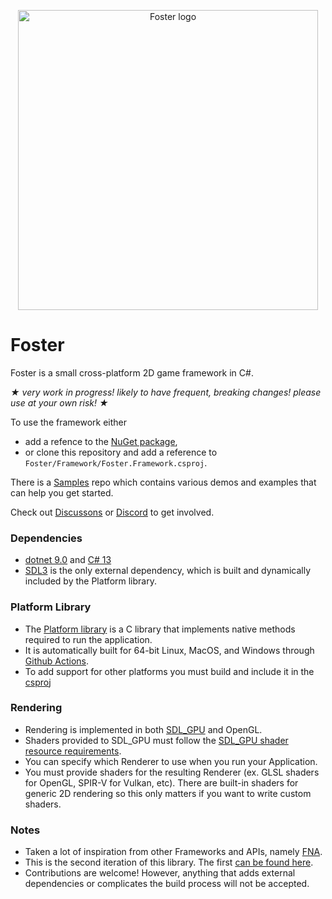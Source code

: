 <p align="center">
<img width="480" src="Foster.png" alt="Foster logo">
</p>

# Foster
Foster is a small cross-platform 2D game framework in C#.

_★ very work in progress! likely to have frequent, breaking changes! please use at your own risk! ★_

To use the framework either 
 - add a refence to the [NuGet package](https://www.nuget.org/packages/FosterFramework), 
 - or clone this repository and add a reference to `Foster/Framework/Foster.Framework.csproj`.

There is a [Samples](https://github.com/FosterFramework/Samples) repo which contains various demos and examples that can help you get started.

Check out [Discussons](https://github.com/FosterFramework/Foster/discussions) or [Discord](https://discord.gg/K7tdFuP3Bg) to get involved.

### Dependencies
 - [dotnet 9.0](https://dotnet.microsoft.com/en-us/download/dotnet/9.0) and [C# 13](https://learn.microsoft.com/en-us/dotnet/csharp/whats-new/csharp-13)
 - [SDL3](https://github.com/libsdl-org/sdl) is the only external dependency, which is built and dynamically included by the Platform library.

### Platform Library
 - The [Platform library](https://github.com/FosterFramework/Foster/tree/main/Platform) is a C library that implements native methods required to run the application.
 - It is automatically built for 64-bit Linux, MacOS, and Windows through [Github Actions](https://github.com/FosterFramework/Foster/actions/workflows/build-libs.yml).
 - To add support for other platforms you must build and include it in the [csproj](https://github.com/FosterFramework/Foster/blob/main/Framework/Foster.Framework.csproj#L27)

### Rendering
 - Rendering is implemented in both [SDL_GPU](https://wiki.libsdl.org/SDL3/CategoryGPU) and OpenGL.
 - Shaders provided to SDL_GPU must follow the [SDL_GPU shader resource requirements](https://wiki.libsdl.org/SDL3/SDL_CreateGPUShader#remarks).
 - You can specify which Renderer to use when you run your Application.
 - You must provide shaders for the resulting Renderer (ex. GLSL shaders for OpenGL, SPIR-V for Vulkan, etc). There are built-in shaders for generic 2D rendering so this only matters if you want to write custom shaders.

### Notes
 - Taken a lot of inspiration from other Frameworks and APIs, namely [FNA](https://fna-xna.github.io/).
 - This is the second iteration of this library. The first [can be found here](https://github.com/NoelFB/fosterold).
 - Contributions are welcome! However, anything that adds external dependencies or complicates the build process will not be accepted.
